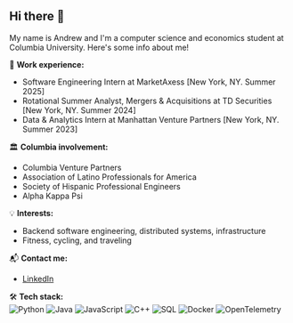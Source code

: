 ## Hi there 👋

My name is Andrew and I'm a computer science and economics student at Columbia University. Here's some info about me!  

💼 **Work experience:**  
- Software Engineering Intern at MarketAxess [New York, NY. Summer 2025]  
- Rotational Summer Analyst, Mergers & Acquisitions at TD Securities [New York, NY. Summer 2024]  
- Data & Analytics Intern at Manhattan Venture Partners [New York, NY. Summer 2023]  

🏛️ **Columbia involvement:**  
- Columbia Venture Partners
- Association of Latino Professionals for America
- Society of Hispanic Professional Engineers
- Alpha Kappa Psi

💡 **Interests:**  
- Backend software engineering, distributed systems, infrastructure
- Fitness, cycling, and traveling 

📬 **Contact me:**  
- [LinkedIn](https://www.linkedin.com/in/andrew-paternostro)  

🛠️ **Tech stack:**  
![Python](https://img.shields.io/badge/Python-3776AB?logo=python&logoColor=white)
![Java](https://img.shields.io/badge/Java-ED8B00?logo=java&logoColor=white)
![JavaScript](https://img.shields.io/badge/JavaScript-F7DF1E?logo=javascript&logoColor=black)
![C++](https://img.shields.io/badge/C++-00599C?logo=c%2B%2B&logoColor=white)
![SQL](https://img.shields.io/badge/SQL-336791?logo=postgresql&logoColor=white)
![Docker](https://img.shields.io/badge/Docker-2496ED?logo=docker&logoColor=white)
![OpenTelemetry](https://img.shields.io/badge/OpenTelemetry-683D87?logo=opentelemetry&logoColor=white)
